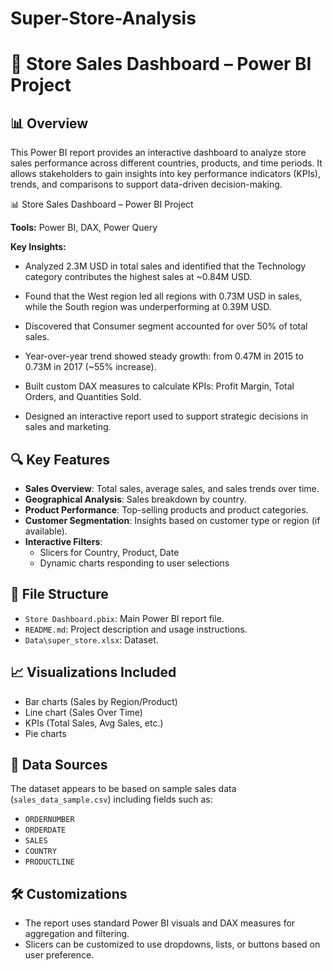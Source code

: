 # Super-Store-Analysis

# 🛒 Store Sales Dashboard – Power BI Project

## 📊 Overview
This Power BI report provides an interactive dashboard to analyze store sales performance across different countries, products, and time periods. It allows stakeholders to gain insights into key performance indicators (KPIs), trends, and comparisons to support data-driven decision-making.


📊 Store Sales Dashboard – Power BI Project

**Tools:** Power BI, DAX, Power Query

**Key Insights:**

- Analyzed 2.3M USD in total sales and identified that the Technology category contributes the highest sales at ~0.84M USD.

- Found that the West region led all regions with 0.73M USD in sales, while the South region was underperforming at 0.39M USD.

- Discovered that Consumer segment accounted for over 50% of total sales.

- Year-over-year trend showed steady growth: from 0.47M in 2015 to 0.73M in 2017 (~55% increase).

- Built custom DAX measures to calculate KPIs: Profit Margin, Total Orders, and Quantities Sold.

- Designed an interactive report used to support strategic decisions in sales and marketing.


## 🔍 Key Features
- **Sales Overview**: Total sales, average sales, and sales trends over time.
- **Geographical Analysis**: Sales breakdown by country.
- **Product Performance**: Top-selling products and product categories.
- **Customer Segmentation**: Insights based on customer type or region (if available).
- **Interactive Filters**:
  - Slicers for Country, Product, Date
  - Dynamic charts responding to user selections

## 📁 File Structure
- `Store Dashboard.pbix`: Main Power BI report file.
- `README.md`: Project description and usage instructions.
- `Data\super_store.xlsx`: Dataset.

## 📈 Visualizations Included
- Bar charts (Sales by Region/Product)
- Line chart (Sales Over Time)
- KPIs (Total Sales, Avg Sales, etc.)
- Pie charts

## 🧾 Data Sources
The dataset appears to be based on sample sales data (`sales_data_sample.csv`) including fields such as:
- `ORDERNUMBER`
- `ORDERDATE`
- `SALES`
- `COUNTRY`
- `PRODUCTLINE`

## 🛠️ Customizations
- The report uses standard Power BI visuals and DAX measures for aggregation and filtering.
- Slicers can be customized to use dropdowns, lists, or buttons based on user preference.

